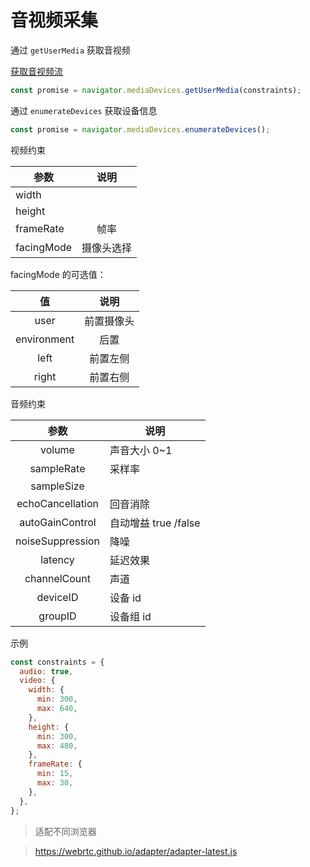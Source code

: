 # 音视频采集

通过 `getUserMedia` 获取音视频

[获取音视频流](./getUserStream.html)

```js
const promise = navigator.mediaDevices.getUserMedia(constraints);
```

通过 `enumerateDevices` 获取设备信息

```js
const promise = navigator.mediaDevices.enumerateDevices();
```

视频约束

| 参数       |    说明    |
| ---------- | :--------: |
| width      |            |
| height     |            |
| frameRate  |    帧率    |
| facingMode | 摄像头选择 |

facingMode 的可选值：

|     值      |    说明    |
| :---------: | :--------: |
|    user     | 前置摄像头 |
| environment |    后置    |
|    left     |  前置左侧  |
|    right    |  前置右侧  |

音频约束

|       参数       | 说明                 |
| :--------------: | -------------------- |
|      volume      | 声音大小 0~1         |
|    sampleRate    | 采样率               |
|    sampleSize    |
| echoCancellation | 回音消除             |
| autoGainControl  | 自动增益 true /false |
| noiseSuppression | 降噪                 |
|     latency      | 延迟效果             |
|   channelCount   | 声道                 |
|     deviceID     | 设备 id              |
|     groupID      | 设备组 id            |

示例

```js
const constraints = {
  audio: true,
  video: {
    width: {
      min: 300,
      max: 640,
    },
    height: {
      min: 300,
      max: 480,
    },
    frameRate: {
      min: 15,
      max: 30,
    },
  },
};

```

> 适配不同浏览器

> https://webrtc.github.io/adapter/adapter-latest.js
